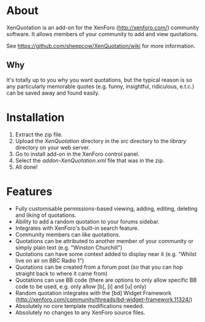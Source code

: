 # About

XenQuotation is an add-on for the XenForo (http://xenforo.com/) community software. It allows members of your community to add and view quotations.

See https://github.com/sheepcow/XenQuotation/wiki for more information.

## Why

It's totally up to you why you want quotations, but the typical reason is so any particularly memorable quotes (e.g. funny, insightful, ridiculous, e.t.c.) can be saved away and found easily.

# Installation

1. Extract the zip file.
2. Upload the _XenQuotation_ directory in the _src_ directory to the _library_ directory on your web server.
3. Go to install add-on in the XenForo control panel.
4. Select the _addon-XenQuotation.xml_ file that was in the zip.
5. All done!

# Features

* Fully customisable permissions-based viewing, adding, editing, deleting and liking of quotations.
* Ability to add a random quotation to your forums sidebar.
* Integrates with XenForo's built-in search feature.
* Community members can _like_ quotations.
* Quotations can be attributed to another member of your community or simply plain text (e.g. "Winston Churchill")
* Quotations can have some context added to display near it (e.g. "Whilst live on air on BBC Radio 1")
* Quotations can be created from a forum post (so that you can hop straight back to where it came from)
* Quotations can use BB code (there are options to only allow specific BB code to be used, e.g. only allow [b], [i] and [u] only)
* Random quotation integrates with the [bd] Widget Framework (http://xenforo.com/community/threads/bd-widget-framework.11324/)
* Absolutely no core template modifications needed.
* Absolutely no changes to any XenForo source files.